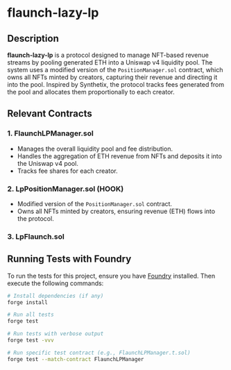 # flaunch-lazy-lp

## Description
**flaunch-lazy-lp** is a protocol designed to manage NFT-based revenue streams by pooling generated ETH into a Uniswap v4 liquidity pool. The system uses a modified version of the `PositionManager.sol` contract, which owns all NFTs minted by creators, capturing their revenue and directing it into the pool. Inspired by Synthetix, the protocol tracks fees generated from the pool and allocates them proportionally to each creator.

## Relevant Contracts

### 1. **FlaunchLPManager.sol**
   - Manages the overall liquidity pool and fee distribution.
   - Handles the aggregation of ETH revenue from NFTs and deposits it into the Uniswap v4 pool.
   - Tracks fee shares for each creator.

### 2. **LpPositionManager.sol (HOOK)**
   - Modified version of the `PositionManager.sol` contract.
   - Owns all NFTs minted by creators, ensuring revenue (ETH) flows into the protocol.

### 3. **LpFlaunch.sol**

## Running Tests with Foundry

To run the tests for this project, ensure you have [Foundry](https://getfoundry.sh/) installed. Then execute the following commands:

```bash
# Install dependencies (if any)
forge install

# Run all tests
forge test

# Run tests with verbose output
forge test -vvv

# Run specific test contract (e.g., FlaunchLPManager.t.sol)
forge test --match-contract FlaunchLPManager
